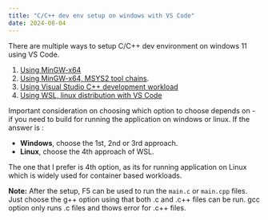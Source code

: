 ```yaml
---
title: "C/C++ dev env setup on windows with VS Code"
date: 2024-08-04
---
```


There are multiple ways to setup C/C++ dev environment on windows 11 using VS Code.

1. [Using MinGW-x64](https://www.youtube.com/watch?v=AgDlL1Ysm34)
2. [Using MinGW-x64, MSYS2 tool chains](https://code.visualstudio.com/docs/cpp/config-mingw).
3. [Using Visual Studio C++ development workload](https://code.visualstudio.com/docs/cpp/config-msvc)
4. [Using WSL, linux distribution with VS Code](https://code.visualstudio.com/docs/cpp/config-wsl)

Important consideration on choosing which option to choose depends on - if you need to build for running the application on windows or linux. If the answer is :
- **Windows**, choose the 1st, 2nd or 3rd approach. 
- **Linux**, choose the 4th approach of WSL.

The one that I prefer is 4th option, as its for running application on Linux which is widely used for container based workloads.

**Note:** After the setup, F5 can be used to run the ```main.c``` or ```main.cpp``` files. Just choose the g++ option using that both .c and .c++ files can be run. gcc option only runs .c files and thows error for .c++ files.